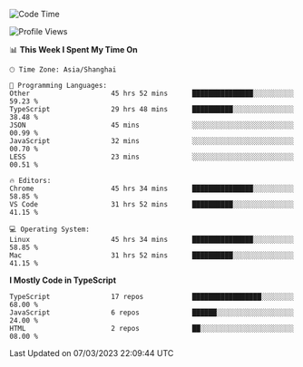 <!--START_SECTION:waka-->
![Code Time](http://img.shields.io/badge/Code%20Time-3%2C946%20hrs%2027%20mins-blue)

![Profile Views](http://img.shields.io/badge/Profile%20Views-0-blue)

📊 **This Week I Spent My Time On** 

```text
🕑︎ Time Zone: Asia/Shanghai

💬 Programming Languages: 
Other                    45 hrs 52 mins      ███████████████░░░░░░░░░░   59.23 % 
TypeScript               29 hrs 48 mins      ██████████░░░░░░░░░░░░░░░   38.48 % 
JSON                     45 mins             ░░░░░░░░░░░░░░░░░░░░░░░░░   00.99 % 
JavaScript               32 mins             ░░░░░░░░░░░░░░░░░░░░░░░░░   00.70 % 
LESS                     23 mins             ░░░░░░░░░░░░░░░░░░░░░░░░░   00.51 % 

🔥 Editors: 
Chrome                   45 hrs 34 mins      ███████████████░░░░░░░░░░   58.85 % 
VS Code                  31 hrs 52 mins      ██████████░░░░░░░░░░░░░░░   41.15 % 

💻 Operating System: 
Linux                    45 hrs 34 mins      ███████████████░░░░░░░░░░   58.85 % 
Mac                      31 hrs 52 mins      ██████████░░░░░░░░░░░░░░░   41.15 % 
```

**I Mostly Code in TypeScript** 

```text
TypeScript               17 repos            █████████████████░░░░░░░░   68.00 % 
JavaScript               6 repos             ██████░░░░░░░░░░░░░░░░░░░   24.00 % 
HTML                     2 repos             ██░░░░░░░░░░░░░░░░░░░░░░░   08.00 % 
```




 Last Updated on 07/03/2023 22:09:44 UTC
<!--END_SECTION:waka-->
